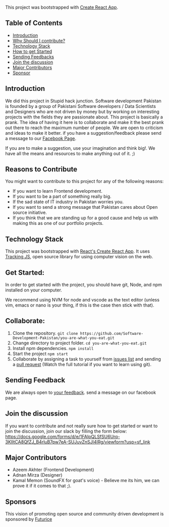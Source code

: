 This project was bootstrapped with [Create React App](https://github.com/facebookincubator/create-react-app).
## Table of Contents
- [Introduction](#introduction)
- [Why Should I contribute?](#reasons-to-contribute)
- [Technology Stack](#technology-stack)
- [How to get Started](#get-started)
- [Sending Feedbacks](#sending-feedbacks)
- [Join the discussion](#Join-the-discussion)
- [Major Contributors](#major-contributors)
- [Sponsor](#Sponsor)


## Introduction
We did this project in Stupid hack junction. Software development Pakistan is founded by a group of Pakistani Software developers / Data Scientists and Designers who are not driven by money but by working on interesting projects with the fields they are passionate about. 
This project is basically a prank. The idea of having it here is to collaborate and make it the best prank out there to reach the maximum number of people. We are open to criticism and ideas to make it better. if you have a suggestion/feedback please send a message to our [Facebook Page](https://www.facebook.com/Software-Development-Pakistan-415204205574372/). 

If you are to make a suggestion, use your imagination and think big!. We have all the means and resources to make anything out of it. ;) 

## Reasons to Contribute
You might want to contribute to this project for any of the following reasons:
- If you want to learn Frontend development.
- If you want to be a part of something really big.
- If the sad state of IT industry in Pakistan worries you.
- If you want to send a strong message that Pakistan cares about Open source initiative.
- If you think that we are standing up for a good cause and help us with making this as one of our portfolio projects.

## Technology Stack
This project was bootstrapped with [React's Create React App](https://github.com/facebookincubator/create-react-app).
It uses [Tracking JS](https://trackingjs.com/), open source library for using computer vision on the web.

## Get Started:
In order to get started with the project, you should have git, Node, and npm installed on your computer. 

We recommend using NVM for node and vscode as the text editor (unless vim, emacs or nano is your thing, if this is the case then stick with that). 

## Collaborate:
1. Clone the repository.
  `git clone https://github.com/Software-Development-Pakistan/you-are-what-you-eat.git` 
2. Change directory to project folder.
  `cd you-are-what-you-eat.git`
3. Install npm dependencies.
  `npm install`
4. Start the project
  `npm start`
5. Collaborate by assigning a task to yourself from [issues list](https://github.com/Software-Development-Pakistan/you-are-what-you-eat/issues) and sending a [pull request](https://www.youtube.com/watch?v=FQsBmnZvBdc) (Watch the full tutorial if you want to learn using git).

## Sending Feedback

We are always open to [your feedback](https://www.facebook.com/Software-Development-Pakistan-415204205574372/). send a message on our facebook page.

## Join the discussion
If you want to contribute and not really sure how to get started or want to join the discussion, join our slack by filling the form below: 
https://docs.google.com/forms/d/e/1FAIpQLSfSU6Urq-3KIItCA8QfZJ_B4rluB7pw7eA-SUJuvZnSJl4lRg/viewform?usp=sf_link

## Major Contributors
- Azeem Akhter (Frontend Development)
- Adnan Mirza (Designer)
- Kamal Memon (SoundFX for goat's voice) - Believe me its him, we can prove it if it comes to that ;).

## Sponsors 
This vision of promoting open source and community driven development is sponsored by [Futurice](https://www.futurice.com)

